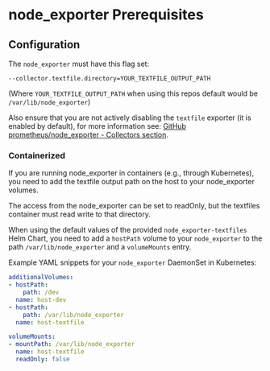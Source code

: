 # node_exporter Prerequisites

## Configuration

The `node_exporter` must have this flag set:

```console
--collector.textfile.directory=YOUR_TEXTFILE_OUTPUT_PATH
```

(Where `YOUR_TEXTFILE_OUTPUT_PATH` when using this repos default would be `/var/lib/node_exporter`)

Also ensure that you are not actively disabling the `textfile` exporter (it is enabled by default), for more information see: [GitHub prometheus/node_exporter - Collectors section](https://github.com/prometheus/node_exporter#collectors).

### Containerized

If you are running node_exporter in containers (e.g., through Kubernetes), you need to add the textfile output path on the host to your node_exporter volumes.

The access from the node_exporter can be set to readOnly, but the textfiles container must read write to that directory.

When using the default values of the provided `node_exporter-textfiles` Helm Chart, you need to add a `hostPath` volume to your `node_exporter` to the path `/var/lib/node_exporter` and a `volumeMounts` entry.

Example YAML snippets for your `node_exporter` DaemonSet in Kubernetes:

```yaml
additionalVolumes:
- hostPath:
    path: /dev
  name: host-dev
- hostPath:
    path: /var/lib/node_exporter
  name: host-textfile
```

```yaml
volumeMounts:
- mountPath: /var/lib/node_exporter
  name: host-textfile
  readOnly: false
```
